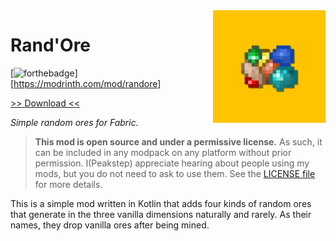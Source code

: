 <img src="icon.png" align="right" width="180px"/>

# Rand'Ore
[![forthebadge](https://forthebadge.com/images/featured/featured-built-with-love.svg)][https://modrinth.com/mod/randore]

[>> Download <<](https://modrinth.com/mod/randore)

*Simple random ores for Fabric.*

> **This mod is open source and under a permissive license.** As such, it can be included in any modpack on any platform without prior permission. I(Peakstep) appreciate hearing about people using my mods, but you do not need to ask to use them. See the [LICENSE file](LICENSE) for more details.

This is a simple mod written in Kotlin that adds four kinds of random ores that generate in the three vanilla dimensions naturally and rarely. As their names, they drop vanilla ores after being mined.

